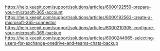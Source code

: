 https://help.keepit.com/support/solutions/articles/6000192559-prepare-your-microsoft-365-account
https://help.keepit.com/support/solutions/articles/6000192563-create-a-microsoft-365-connector
https://help.keepit.com/support/solutions/articles/6000210305-configure-your-microsoft-365-backup
https://help.keepit.com/support/solutions/articles/6000244965-selecting-users-for-exchange-onedrive-and-teams-chats-backup
